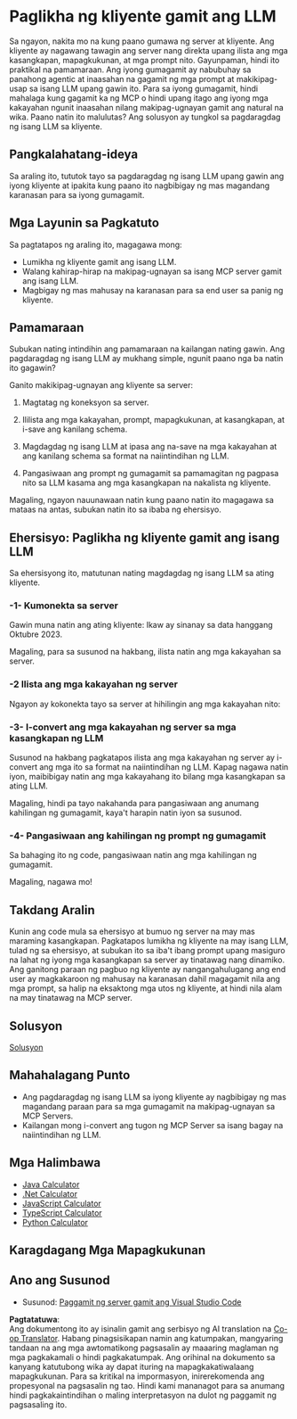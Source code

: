 <!--
CO_OP_TRANSLATOR_METADATA:
{
  "original_hash": "abbb199eb22fdffa44a0de4db6a5ea49",
  "translation_date": "2025-05-17T10:26:05+00:00",
  "source_file": "03-GettingStarted/03-llm-client/README.md",
  "language_code": "tl"
}
-->
# Paglikha ng kliyente gamit ang LLM

Sa ngayon, nakita mo na kung paano gumawa ng server at kliyente. Ang kliyente ay nagawang tawagin ang server nang direkta upang ilista ang mga kasangkapan, mapagkukunan, at mga prompt nito. Gayunpaman, hindi ito praktikal na pamamaraan. Ang iyong gumagamit ay nabubuhay sa panahong agentic at inaasahan na gagamit ng mga prompt at makikipag-usap sa isang LLM upang gawin ito. Para sa iyong gumagamit, hindi mahalaga kung gagamit ka ng MCP o hindi upang itago ang iyong mga kakayahan ngunit inaasahan nilang makipag-ugnayan gamit ang natural na wika. Paano natin ito malulutas? Ang solusyon ay tungkol sa pagdaragdag ng isang LLM sa kliyente.

## Pangkalahatang-ideya

Sa araling ito, tututok tayo sa pagdaragdag ng isang LLM upang gawin ang iyong kliyente at ipakita kung paano ito nagbibigay ng mas magandang karanasan para sa iyong gumagamit.

## Mga Layunin sa Pagkatuto

Sa pagtatapos ng araling ito, magagawa mong:

- Lumikha ng kliyente gamit ang isang LLM.
- Walang kahirap-hirap na makipag-ugnayan sa isang MCP server gamit ang isang LLM.
- Magbigay ng mas mahusay na karanasan para sa end user sa panig ng kliyente.

## Pamamaraan

Subukan nating intindihin ang pamamaraan na kailangan nating gawin. Ang pagdaragdag ng isang LLM ay mukhang simple, ngunit paano nga ba natin ito gagawin?

Ganito makikipag-ugnayan ang kliyente sa server:

1. Magtatag ng koneksyon sa server.

1. Ililista ang mga kakayahan, prompt, mapagkukunan, at kasangkapan, at i-save ang kanilang schema.

1. Magdagdag ng isang LLM at ipasa ang na-save na mga kakayahan at ang kanilang schema sa format na naiintindihan ng LLM.

1. Pangasiwaan ang prompt ng gumagamit sa pamamagitan ng pagpasa nito sa LLM kasama ang mga kasangkapan na nakalista ng kliyente.

Magaling, ngayon nauunawaan natin kung paano natin ito magagawa sa mataas na antas, subukan natin ito sa ibaba ng ehersisyo.

## Ehersisyo: Paglikha ng kliyente gamit ang isang LLM

Sa ehersisyong ito, matutunan nating magdagdag ng isang LLM sa ating kliyente.

### -1- Kumonekta sa server

Gawin muna natin ang ating kliyente:
Ikaw ay sinanay sa data hanggang Oktubre 2023.

Magaling, para sa susunod na hakbang, ilista natin ang mga kakayahan sa server.

### -2 Ilista ang mga kakayahan ng server

Ngayon ay kokonekta tayo sa server at hihilingin ang mga kakayahan nito:

### -3- I-convert ang mga kakayahan ng server sa mga kasangkapan ng LLM

Susunod na hakbang pagkatapos ilista ang mga kakayahan ng server ay i-convert ang mga ito sa format na naiintindihan ng LLM. Kapag nagawa natin iyon, maibibigay natin ang mga kakayahang ito bilang mga kasangkapan sa ating LLM.

Magaling, hindi pa tayo nakahanda para pangasiwaan ang anumang kahilingan ng gumagamit, kaya't harapin natin iyon sa susunod.

### -4- Pangasiwaan ang kahilingan ng prompt ng gumagamit

Sa bahaging ito ng code, pangasiwaan natin ang mga kahilingan ng gumagamit.

Magaling, nagawa mo!

## Takdang Aralin

Kunin ang code mula sa ehersisyo at bumuo ng server na may mas maraming kasangkapan. Pagkatapos lumikha ng kliyente na may isang LLM, tulad ng sa ehersisyo, at subukan ito sa iba't ibang prompt upang masiguro na lahat ng iyong mga kasangkapan sa server ay tinatawag nang dinamiko. Ang ganitong paraan ng pagbuo ng kliyente ay nangangahulugang ang end user ay magkakaroon ng mahusay na karanasan dahil magagamit nila ang mga prompt, sa halip na eksaktong mga utos ng kliyente, at hindi nila alam na may tinatawag na MCP server.

## Solusyon

[Solusyon](/03-GettingStarted/03-llm-client/solution/README.md)

## Mahahalagang Punto

- Ang pagdaragdag ng isang LLM sa iyong kliyente ay nagbibigay ng mas magandang paraan para sa mga gumagamit na makipag-ugnayan sa MCP Servers.
- Kailangan mong i-convert ang tugon ng MCP Server sa isang bagay na naiintindihan ng LLM.

## Mga Halimbawa

- [Java Calculator](../samples/java/calculator/README.md)
- [.Net Calculator](../../../../03-GettingStarted/samples/csharp)
- [JavaScript Calculator](../samples/javascript/README.md)
- [TypeScript Calculator](../samples/typescript/README.md)
- [Python Calculator](../../../../03-GettingStarted/samples/python)

## Karagdagang Mga Mapagkukunan

## Ano ang Susunod

- Susunod: [Paggamit ng server gamit ang Visual Studio Code](/03-GettingStarted/04-vscode/README.md)

**Pagtatatuwa**:  
Ang dokumentong ito ay isinalin gamit ang serbisyo ng AI translation na [Co-op Translator](https://github.com/Azure/co-op-translator). Habang pinagsisikapan namin ang katumpakan, mangyaring tandaan na ang mga awtomatikong pagsasalin ay maaaring maglaman ng mga pagkakamali o hindi pagkakatumpak. Ang orihinal na dokumento sa kanyang katutubong wika ay dapat ituring na mapagkakatiwalaang mapagkukunan. Para sa kritikal na impormasyon, inirerekomenda ang propesyonal na pagsasalin ng tao. Hindi kami mananagot para sa anumang hindi pagkakaintindihan o maling interpretasyon na dulot ng paggamit ng pagsasaling ito.